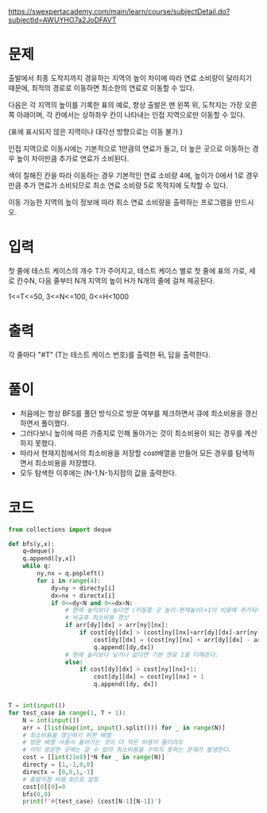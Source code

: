 https://swexpertacademy.com/main/learn/course/subjectDetail.do?subjectId=AWUYHO7a2JoDFAVT

# 문제

출발에서 최종 도착지까지 경유하는 지역의 높이 차이에 따라 연료 소비량이 달라지기 때문에, 최적의 경로로 이동하면 최소한의 연료로 이동할 수 있다.

다음은 각 지역의 높이를 기록한 표의 예로, 항상 출발은 맨 왼쪽 위, 도착지는 가장 오른쪽 아래이며, 각 칸에서는 상하좌우 칸이 나타내는 인접 지역으로만 이동할 수 있다.

(표에 표시되지 않은 지역이나 대각선 방향으로는 이동 불가.)

인접 지역으로 이동시에는 기본적으로 1만큼의 연료가 들고, 더 높은 곳으로 이동하는 경우 높이 차이만큼 추가로 연료가 소비된다.

색이 칠해진 칸을 따라 이동하는 경우 기본적인 연료 소비량 4에, 높이가 0에서 1로 경우만큼 추가 연료가 소비되므로 최소 연료 소비량 5로 목적지에 도착할 수 있다.

이동 가능한 지역의 높이 정보에 따라 최소 연료 소비량을 출력하는 프로그램을 만드시오.

# 입력

첫 줄에 테스트 케이스의 개수 T가 주어지고, 테스트 케이스 별로 첫 줄에 표의 가로, 세로 칸수N, 다음 줄부터 N개 지역의 높이 H가 N개의 줄에 걸쳐 제공된다.

1<=T<=50, 3<=N<=100, 0<=H<1000

# 출력

각 줄마다 "#T" (T는 테스트 케이스 번호)를 출력한 뒤, 답을 출력한다.

# 풀이

- 처음에는 항상 BFS를 풀던 방식으로 방문 여부를 체크하면서 큐에 최소비용을 갱신하면서 풀이했다.
- 그러다보니 높이에 따른 가중치로 인해 돌아가는 것이 최소비용이 되는 경우를 계산하지 못했다.
- 따라서 현재지점에서의 최소비용을 저장할 cost배열을 만들어 모든 경우를 탐색하면서 최소비용을 저장했다.
- 모두 탐색한 이후에는 (N-1,N-1)지점의 값을 출력한다.

# 코드

```python
from collections import deque

def bfs(y,x):
    q=deque()
    q.append([y,x])
    while q:
        ny,nx = q.popleft()
        for i in range(4):
            dy=ny + directy[i]
            dx=nx + directx[i]
            if 0<=dy<N and 0<=dx<N:
                # 현재 높이보다 높다면 (이동할 곳 높이-현재높이)+1이 비용에 추가되어야 한다.
                # 비교후 최소비용 갱신
                if arr[dy][dx] > arr[ny][nx]:
                    if cost[dy][dx] > (cost[ny][nx]+arr[dy][dx]-arr[ny][nx]+1):
                        cost[dy][dx] = (cost[ny][nx] + arr[dy][dx] - arr[ny][nx] + 1)
                        q.append([dy,dx])
                # 현재 높이보다 낮거나 같다면 기본 연료 1을 더해준다.
                else:
                    if cost[dy][dx] > cost[ny][nx]+1:
                        cost[dy][dx] = cost[ny][nx] + 1
                        q.append([dy, dx])


T = int(input())
for test_case in range(1, T + 1):
    N = int(input())
    arr = [list(map(int, input().split())) for _ in range(N)]
    # 최소비용을 갱신하기 위한 배열
    # 방문 배열 사용시 돌아가는 것이 더 적은 비용이 들더라도
    # 이미 방문한 곳에는 갈 수 없어 최소비용을 구하지 못하는 문제가 발생한다.
    cost = [[int(21e8)]*N for _ in range(N)]
    directy = [1,-1,0,0]
    directx = [0,0,1,-1]
    # 출발지점 비용 0으로 설정
    cost[0][0]=0
    bfs(0,0)
    print(f'#{test_case} {cost[N-1][N-1]}')
```

